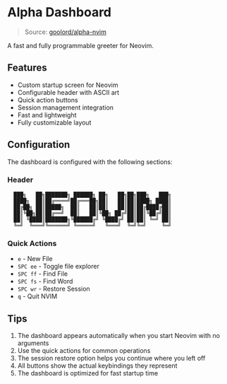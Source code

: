 # Alpha Dashboard

> Source: [goolord/alpha-nvim](https://github.com/goolord/alpha-nvim)

A fast and fully programmable greeter for Neovim.

## Features

- Custom startup screen for Neovim
- Configurable header with ASCII art
- Quick action buttons
- Session management integration
- Fast and lightweight
- Fully customizable layout

## Configuration

The dashboard is configured with the following sections:

### Header
```
  ███╗   ██╗███████╗ ██████╗ ██╗   ██╗██╗███╗   ███╗
  ████╗  ██║██╔════╝██╔═══██╗██║   ██║██║████╗ ████║
  ██╔██╗ ██║█████╗  ██║   ██║██║   ██║██║██╔████╔██║
  ██║╚██╗██║██╔══╝  ██║   ██║╚██╗ ██╔╝██║██║╚██╔╝██║
  ██║ ╚████║███████╗╚██████╔╝ ╚████╔╝ ██║██║ ╚═╝ ██║
  ╚═╝  ╚═══╝╚══════╝ ╚═════╝   ╚═══╝  ╚═╝╚═╝     ╚═╝
```

### Quick Actions
- `e` - New File
- `SPC ee` - Toggle file explorer
- `SPC ff` - Find File
- `SPC fs` - Find Word
- `SPC wr` - Restore Session
- `q` - Quit NVIM

## Tips

1. The dashboard appears automatically when you start Neovim with no arguments
2. Use the quick actions for common operations
3. The session restore option helps you continue where you left off
4. All buttons show the actual keybindings they represent
5. The dashboard is optimized for fast startup time
